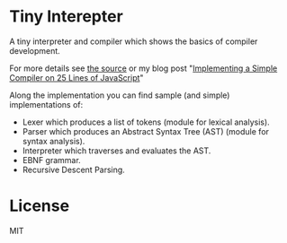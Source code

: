 # Tiny Interepter

A tiny interpreter and compiler which shows the basics of compiler development.

For more details see [the source](./tiny.js) or my blog post "[Implementing a Simple Compiler on 25 Lines of JavaScript](http://blog.mgechev.com/2017/09/16/simple-interpreter-transpiler-compiler-tutorial/)"

Along the implementation you can find sample (and simple) implementations of:

- Lexer which produces a list of tokens (module for lexical analysis).
- Parser which produces an Abstract Syntax Tree (AST) (module for syntax analysis).
- Interpreter which traverses and evaluates the AST.
- EBNF grammar.
- Recursive Descent Parsing.

# License

MIT

